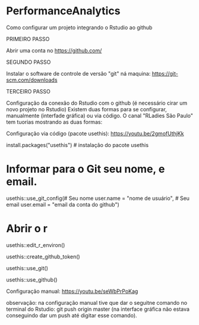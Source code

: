 # PerformanceAnalytics

Como configurar um projeto integrando o Rstudio ao github

PRIMEIRO PASSO

Abrir uma conta no https://github.com/

SEGUNDO PASSO

Instalar o software de controle de versão "git" ná maquina: https://git-scm.com/downloads

TERCEIRO PASSO

Configuração da conexão do Rstudio com o github (é necessário cirar um novo projeto no Rstudio)
Existem duas formas para se configurar, manualmente (interfade gráfica) ou via código. O canal "RLadies São Paulo" tem tuorias
mostrando as duas formas:

Configuração via código (pacote usethis): https://youtu.be/2gmofUthjKk

install.packages("usethis")  # instalação do pacote usethis

# Informar para o Git seu nome, e email.
usethis::use_git_config(# Seu nome
        user.name = "nome de usuário", 
        # Seu email
        user.email = "email da conta do github")

# Abrir o r
usethis::edit_r_environ()

usethis::create_github_token()

usethis::use_git()

usethis::use_github()


Configuração manual: https://youtu.be/seWbPrPoKag

observação: na configuração manual tive que dar o seguitne comando no terminal do Rstudio: git push origin master 
(na interface gráfica não estava conseguindo dar um push até digitar esse comando).
